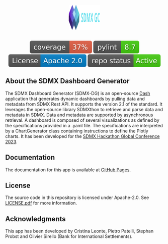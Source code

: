 <a name="readme-top"></a>
<br />
<div align="center">
<img src="images/favicon.png" alt="Logo" width="100" height="80">
</div>
<br/>
<p align="center">
  <img src="images/coverage.svg" alt="Coverage"> <img src="images/pylint.svg" alt="Coverage"> <img src="images/apache20.svg" alt="Apache 2.0"> <img src="images/active.svg" alt="Active repo">
</p>

## About the SDMX Dashboard Generator

The SDMX Dashboard Generator (SDMX-DG) is an open-source [Dash](https://dash.plotly.com) application that generates dynamic dashboards by pulling data and metadata from SDMX Rest API. It supports the version 2.1 of the standard. It leverages the open-source library SDMXthon to retrieve and parse data and metadata in SDMX. Data and metadata are supported by asynchronous retrieval. A dashboard is composed of several visualizations as defined by the specifications provided in a .yaml file. The specifications are interpreted by a ChartGenerator class containing instructions to define the Plotly charts. It has been developed for the [SDMX Hackathon Global Conference 2023](https://www.sdmx2023.org/hackathon).

## Documentation

The documentation for this app is available at [GitHub Pages](https://bis-med-it.github.io/SDMX-dashboard-generator/).

## License

The source code in this repository is licensed under Apache-2.0. See [LICENSE.pdf](LICENCE.pdf) for more information.

## Acknowledgments

This app has been developed by Cristina Leonte, Pietro Patelli, Stephan Probst and Olivier Sirello (Bank for International Settlements).
